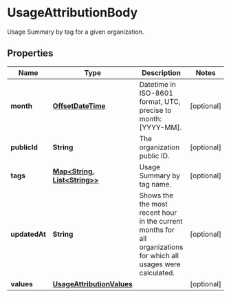 

# UsageAttributionBody

Usage Summary by tag for a given organization.
## Properties

Name | Type | Description | Notes
------------ | ------------- | ------------- | -------------
**month** | [**OffsetDateTime**](OffsetDateTime.md) | Datetime in ISO-8601 format, UTC, precise to month: [YYYY-MM]. |  [optional]
**publicId** | **String** | The organization public ID. |  [optional]
**tags** | [**Map&lt;String, List&lt;String&gt;&gt;**](List.md) | Usage Summary by tag name. |  [optional]
**updatedAt** | **String** | Shows the the most recent hour in the current months for all organizations for which all usages were calculated. |  [optional]
**values** | [**UsageAttributionValues**](UsageAttributionValues.md) |  |  [optional]



